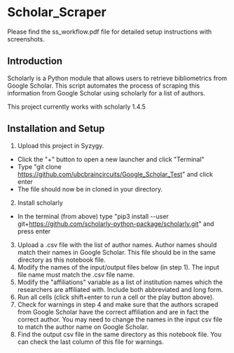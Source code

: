 # Scholar_Scraper

Please find the ss_workflow.pdf file for detailed setup instructions with screenshots. 


## Introduction


Scholarly is a Python module that allows users to retrieve bibliometrics from Google Scholar. This script automates the process of scraping this information from Google Scholar using scholarly for a list of authors.

This project currently works with scholarly 1.4.5

## Installation and Setup


1. Upload this project in Syzygy.
  - Click the "+" button to open a new launcher and click "Terminal"
  - Type "git clone https://github.com/ubcbraincircuits/Google_Scholar_Test" and click enter
  - The file should now be in cloned in your directory.

2. Install scholarly
  - In the terminal (from above) type "pip3 install --user git+https://github.com/scholarly-python-package/scholarly.git" and press enter
3. Upload a .csv file with the list of author names. Author names should match their names in Google Scholar. This file should be in the same directory as this          notebook file.
4. Modify the names of the input/output files below (in step 1). The input file name must match the .csv file name.
5. Modify the "affiliations" variable as a list of institution names which the researchers are affiliated with. Include both abbreviated and long form.
6. Run all cells (click shift+enter to run a cell or the play button above).
7. Check for warnings in step 4 and make sure that the authors scraped from Google Scholar have the correct affiliation and are in fact the correct author. You may     need to change the names in the input csv file to match the author name on Google Scholar.
8. Find the output csv file in the same directory as this notebook file. You can check the last column of this file for warnings.
